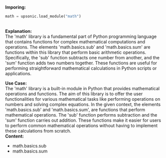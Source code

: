 <b class="custom_code_highlight_green">Imporing:</b><br>
```python
math = upsonic.load_module("math")
```
<br><b class="custom_code_highlight_green">Explanation:</b><br>The 'math' library is a fundamental part of Python programming language that contains functions for complex mathematical computations and operations. The elements 'math.basics.sub' and 'math.basics.sum' are functions within this library that perform basic arithmetic operations. Specifically, the 'sub' function subtracts one number from another, and the 'sum' function adds two numbers together. These functions are useful for performing straightforward mathematical calculations in Python scripts or applications.

<b class="custom_code_highlight_green">Use Case:</b><br>The 'math' library is a built-in module in Python that provides mathematical operations and functions. The aim of this library is to offer the user functionalities for various mathematical tasks like performing operations on numbers and solving complex equations. In the given context, the elements 'math.basics.sub' and 'math.basics.sum', are functions that perform mathematical operations. The 'sub' function performs subtraction and the 'sum' function carries out addition. These functions make it easier for users to perform common mathematical operations without having to implement these calculations from scratch.
<br><b class="custom_code_highlight_green">Content:</b><br>
  - math.basics.sub
  - math.basics.sum
